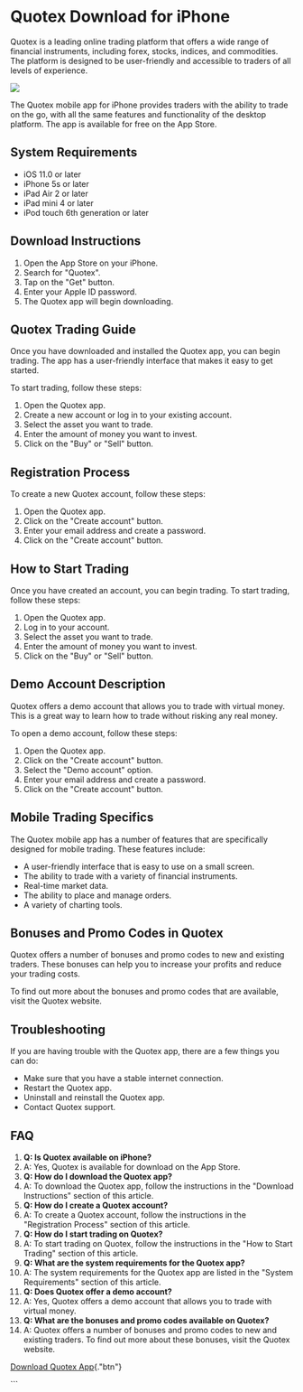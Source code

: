 # Quotex Download for iPhone

Quotex is a leading online trading platform that offers a wide range of
financial instruments, including forex, stocks, indices, and
commodities. The platform is designed to be user-friendly and accessible
to traders of all levels of experience.

[![](https://static.quotex.io/files/5_en/300_250.jpg)](https://traff.sbs/brokerqxsignupf)

The Quotex mobile app for iPhone provides traders with the ability to
trade on the go, with all the same features and functionality of the
desktop platform. The app is available for free on the App Store.

## System Requirements

-   iOS 11.0 or later
-   iPhone 5s or later
-   iPad Air 2 or later
-   iPad mini 4 or later
-   iPod touch 6th generation or later

## Download Instructions

1.  Open the App Store on your iPhone.
2.  Search for "Quotex".
3.  Tap on the "Get" button.
4.  Enter your Apple ID password.
5.  The Quotex app will begin downloading.

## Quotex Trading Guide

Once you have downloaded and installed the Quotex app, you can begin
trading. The app has a user-friendly interface that makes it easy to get
started.

To start trading, follow these steps:

1.  Open the Quotex app.
2.  Create a new account or log in to your existing account.
3.  Select the asset you want to trade.
4.  Enter the amount of money you want to invest.
5.  Click on the "Buy" or "Sell" button.

## Registration Process

To create a new Quotex account, follow these steps:

1.  Open the Quotex app.
2.  Click on the "Create account" button.
3.  Enter your email address and create a password.
4.  Click on the "Create account" button.

## How to Start Trading

Once you have created an account, you can begin trading. To start
trading, follow these steps:

1.  Open the Quotex app.
2.  Log in to your account.
3.  Select the asset you want to trade.
4.  Enter the amount of money you want to invest.
5.  Click on the "Buy" or "Sell" button.

## Demo Account Description

Quotex offers a demo account that allows you to trade with virtual
money. This is a great way to learn how to trade without risking any
real money.

To open a demo account, follow these steps:

1.  Open the Quotex app.
2.  Click on the "Create account" button.
3.  Select the "Demo account" option.
4.  Enter your email address and create a password.
5.  Click on the "Create account" button.

## Mobile Trading Specifics

The Quotex mobile app has a number of features that are specifically
designed for mobile trading. These features include:

-   A user-friendly interface that is easy to use on a small screen.
-   The ability to trade with a variety of financial instruments.
-   Real-time market data.
-   The ability to place and manage orders.
-   A variety of charting tools.

## Bonuses and Promo Codes in Quotex

Quotex offers a number of bonuses and promo codes to new and existing
traders. These bonuses can help you to increase your profits and reduce
your trading costs.

To find out more about the bonuses and promo codes that are available,
visit the Quotex website.

## Troubleshooting

If you are having trouble with the Quotex app, there are a few things
you can do:

-   Make sure that you have a stable internet connection.
-   Restart the Quotex app.
-   Uninstall and reinstall the Quotex app.
-   Contact Quotex support.

## FAQ

1.  **Q: Is Quotex available on iPhone?**
2.  A: Yes, Quotex is available for download on the App Store.
3.  **Q: How do I download the Quotex app?**
4.  A: To download the Quotex app, follow the instructions in the
    "Download Instructions" section of this article.
5.  **Q: How do I create a Quotex account?**
6.  A: To create a Quotex account, follow the instructions in the
    "Registration Process" section of this article.
7.  **Q: How do I start trading on Quotex?**
8.  A: To start trading on Quotex, follow the instructions in the
    "How to Start Trading" section of this article.
9.  **Q: What are the system requirements for the Quotex app?**
10. A: The system requirements for the Quotex app are listed in the
    "System Requirements" section of this article.
11. **Q: Does Quotex offer a demo account?**
12. A: Yes, Quotex offers a demo account that allows you to trade with
    virtual money.
13. **Q: What are the bonuses and promo codes available on Quotex?**
14. A: Quotex offers a number of bonuses and promo codes to new and
    existing traders. To find out more about these bonuses, visit the
    Quotex website.

[Download Quotex
App](\%22https://traff.sbs/quotexonelink\%22){."btn"}

\`\`\`

